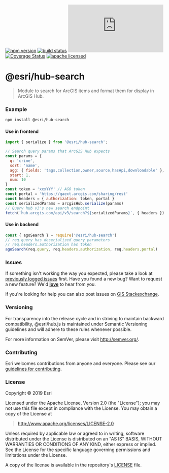 [![npm version][npm-img]][npm-url]
[![build status][travis-img]][travis-url]
[![gzip bundle size][gzip-image]][npm-url]
[![Coverage Status][coverage-img]][coverage-url]
[![apache licensed](https://img.shields.io/badge/license-Apache-green.svg?style=flat-square)](https://raw.githubusercontent.com/Esri/hub.js/master/LICENSE)

[npm-img]: https://img.shields.io/npm/v/@esri/hub-auth.svg?style=flat-square
[npm-url]: https://www.npmjs.com/package/@esri/hub-search
[travis-img]: https://img.shields.io/travis/Esri/hub.js/master.svg?style=flat-square
[travis-url]: https://travis-ci.org/Esri/hub.js
[gzip-image]: https://img.badgesize.io/https://unpkg.com/@esri/hub-auth/dist/umd/search.umd.min.js?compression=gzip
[coverage-img]: https://codecov.io/gh/Esri/hub.js/branch/master/graph/badge.svg
[coverage-url]: https://codecov.io/gh/Esri/hub.js

# @esri/hub-search

> Module to search for ArcGIS items and format them for display in ArcGIS Hub.

### Example

```bash
npm install @esri/hub-search
```

#### Use in frontend

```js
import { serialize } from '@esri/hub-search';

// Search query params that ArcGIS Hub expects
const params = {
  q: 'crime',
  sort: 'name',
  agg: { fields: 'tags,collection,owner,source,hasApi,downloadable' },
  start: 1,
  num: 10
}
const token = 'xxxYYY' // AGO token
const portal = 'https://qaext.arcgis.com/sharing/rest'
const headers = { authorization: token, portal }
const serializedParams = arcgisHub.serialize(params)
// Query hub v3's new search endpoint
fetch(`hub.arcgis.com/api/v3/search?${serializedParams}`, { headers })
```

#### Use in backend

```js
const { agoSearch } = require('@esri/hub-search')
// req.query has deserialized query parameters
// req.headers.authorization has token
agoSearch(req.query, req.headers.authorization, req.headers.portal)
```

### Issues

If something isn't working the way you expected, please take a look at [previously logged issues](https://github.com/Esri/hub.js/issues) first.  Have you found a new bug?  Want to request a new feature?  We'd [**love**](https://github.com/Esri/hub.js/issues/new) to hear from you.

If you're looking for help you can also post issues on [GIS Stackexchange](http://gis.stackexchange.com/questions/ask?tags=esri-oss).

### Versioning

For transparency into the release cycle and in striving to maintain backward compatibility, @esri/hub.js is maintained under Semantic Versioning guidelines and will adhere to these rules whenever possible.

For more information on SemVer, please visit <http://semver.org/>.

### Contributing

Esri welcomes contributions from anyone and everyone. Please see our [guidelines for contributing](CONTRIBUTING.md).

### License

Copyright &copy; 2019 Esri

Licensed under the Apache License, Version 2.0 (the "License");
you may not use this file except in compliance with the License.
You may obtain a copy of the License at

> http://www.apache.org/licenses/LICENSE-2.0

Unless required by applicable law or agreed to in writing, software
distributed under the License is distributed on an "AS IS" BASIS,
WITHOUT WARRANTIES OR CONDITIONS OF ANY KIND, either express or implied.
See the License for the specific language governing permissions and
limitations under the License.

A copy of the license is available in the repository's [LICENSE](../../LICENSE) file.
